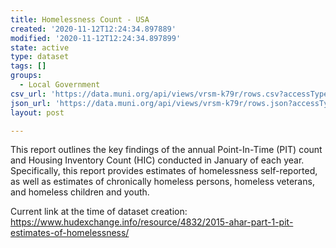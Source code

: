 ```yaml
---
title: Homelessness Count - USA
created: '2020-11-12T12:24:34.897889'
modified: '2020-11-12T12:24:34.897899'
state: active
type: dataset
tags: []
groups:
  - Local Government
csv_url: 'https://data.muni.org/api/views/vrsm-k79r/rows.csv?accessType=DOWNLOAD'
json_url: 'https://data.muni.org/api/views/vrsm-k79r/rows.json?accessType=DOWNLOAD'
layout: post

---
```

This report outlines the key findings of the annual Point-In-Time (PIT) count and Housing Inventory Count (HIC) conducted in January of each year. Specifically, this report provides estimates of homelessness self-reported, as well as estimates of chronically homeless persons, homeless veterans, and homeless children and youth.

Current link at the time of dataset creation: https://www.hudexchange.info/resource/4832/2015-ahar-part-1-pit-estimates-of-homelessness/
